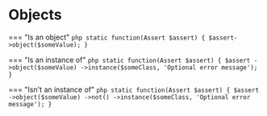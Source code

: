 # Objects

=== "Is an object"
    ```php
    static function(Assert $assert) {
        $assert->object($someValue);
    }
    ```

=== "Is an instance of"
    ```php
    static function(Assert $assert) {
        $assert
            ->object($someValue)
            ->instance($someClass, 'Optional error message');
    }
    ```

=== "Isn't an instance of"
    ```php
    static function(Assert $assert) {
        $assert
            ->object($someValue)
            ->not()
            ->instance($someClass, 'Optional error message');
    }
    ```
